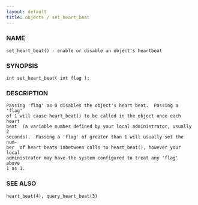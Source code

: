 ```yaml
---
layout: default
title: objects / set_heart_beat
---
```


### NAME

    set_heart_beat() - enable or disable an object's heartbeat


### SYNOPSIS

    int set_heart_beat( int flag );


### DESCRIPTION

    Passing 'flag' as 0 disables the object's heart beat.  Passing a 'flag'
    of 1 will cause heart_beat() to be called in the object once each heart
    beat  (a variable number defined by your local administrator, usually 2
    seconds).  Passing a 'flag' of greater than 1 will usually set the num‐
    ber  of heart beats inbetween calls to heart_beat(), however your local
    administrator may have the system configured to treat any 'flag'  above
    1 as 1.


### SEE ALSO

    heart_beat(4), query_heart_beat(3)
